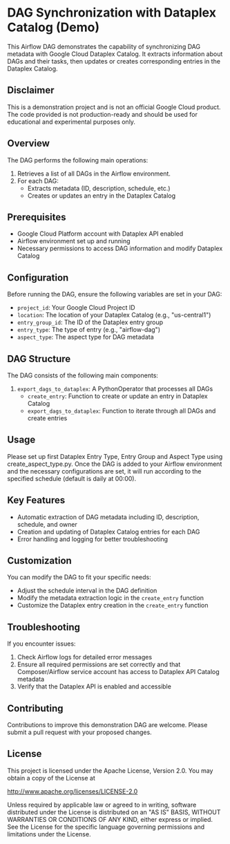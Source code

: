 # DAG Synchronization with Dataplex Catalog (Demo)

This Airflow DAG demonstrates the capability of synchronizing DAG metadata with Google Cloud Dataplex Catalog. It extracts information about DAGs and their tasks, then updates or creates corresponding entries in the Dataplex Catalog.

## Disclaimer

This is a demonstration project and is not an official Google Cloud product. The code provided is not production-ready and should be used for educational and experimental purposes only.

## Overview

The DAG performs the following main operations:

1. Retrieves a list of all DAGs in the Airflow environment.
2. For each DAG:
   - Extracts metadata (ID, description, schedule, etc.)
   - Creates or updates an entry in the Dataplex Catalog

## Prerequisites

- Google Cloud Platform account with Dataplex API enabled
- Airflow environment set up and running
- Necessary permissions to access DAG information and modify Dataplex Catalog

## Configuration

Before running the DAG, ensure the following variables are set in your DAG:

- `project_id`: Your Google Cloud Project ID
- `location`: The location of your Dataplex Catalog (e.g., "us-central1")
- `entry_group_id`: The ID of the Dataplex entry group
- `entry_type`: The type of entry (e.g., "airflow-dag")
- `aspect_type`: The aspect type for DAG metadata

## DAG Structure

The DAG consists of the following main components:

1. `export_dags_to_dataplex`: A PythonOperator that processes all DAGs
   - `create_entry`: Function to create or update an entry in Dataplex Catalog
   - `export_dags_to_dataplex`: Function to iterate through all DAGs and create entries

## Usage

Please set up first Dataplex Entry Type, Entry Group and Aspect Type using create_aspect_type.py. 
Once the DAG is added to your Airflow environment and the necessary configurations are set, it will run according to the specified schedule (default is daily at 00:00).

## Key Features

- Automatic extraction of DAG metadata including ID, description, schedule, and owner
- Creation and updating of Dataplex Catalog entries for each DAG
- Error handling and logging for better troubleshooting

## Customization

You can modify the DAG to fit your specific needs:

- Adjust the schedule interval in the DAG definition
- Modify the metadata extraction logic in the `create_entry` function
- Customize the Dataplex entry creation in the `create_entry` function

## Troubleshooting

If you encounter issues:

1. Check Airflow logs for detailed error messages
2. Ensure all required permissions are set correctly and that Composer/Airflow service account has access to Dataplex API Catalog metadata
3. Verify that the Dataplex API is enabled and accessible

## Contributing

Contributions to improve this demonstration DAG are welcome. Please submit a pull request with your proposed changes.

## License

This project is licensed under the Apache License, Version 2.0. You may obtain a copy of the License at

http://www.apache.org/licenses/LICENSE-2.0

Unless required by applicable law or agreed to in writing, software distributed under the License is distributed on an "AS IS" BASIS, WITHOUT WARRANTIES OR CONDITIONS OF ANY KIND, either express or implied. See the License for the specific language governing permissions and limitations under the License.
